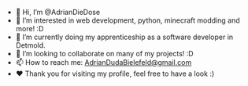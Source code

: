 - 👋 Hi, I’m @AdrianDieDose
- 👀 I’m interested in web development, python, minecraft modding and more! :D
- 🌱 I’m currently doing my apprenticeship as a software developer in Detmold.
- 💞️ I’m looking to collaborate on many of my projects! :D
- 📫 How to reach me: AdrianDudaBielefeld@gmail.com
- ❤️ Thank you for visiting my profile, feel free to have a look :)


